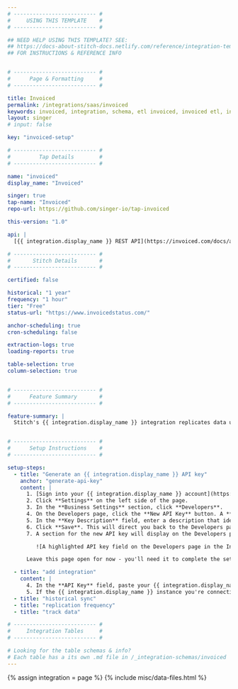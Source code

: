 ```yaml
---
# -------------------------- #
#     USING THIS TEMPLATE    #
# -------------------------- #

## NEED HELP USING THIS TEMPLATE? SEE:
## https://docs-about-stitch-docs.netlify.com/reference/integration-templates/saas/
## FOR INSTRUCTIONS & REFERENCE INFO


# -------------------------- #
#      Page & Formatting     #
# -------------------------- #

title: Invoiced
permalink: /integrations/saas/invoiced
keywords: invoiced, integration, schema, etl invoiced, invoiced etl, invoiced schema
layout: singer
# input: false

key: "invoiced-setup"

# -------------------------- #
#         Tap Details        #
# -------------------------- #

name: "invoiced"
display_name: "Invoiced"

singer: true 
tap-name: "Invoiced"
repo-url: https://github.com/singer-io/tap-invoiced

this-version: "1.0"

api: |
  [{{ integration.display_name }} REST API](https://invoiced.com/docs/api/){:target="new"}

# -------------------------- #
#       Stitch Details       #
# -------------------------- #

certified: false 

historical: "1 year"
frequency: "1 hour"
tier: "Free"
status-url: "https://www.invoicedstatus.com/"

anchor-scheduling: true
cron-scheduling: false

extraction-logs: true
loading-reports: true

table-selection: true
column-selection: true


# -------------------------- #
#      Feature Summary       #
# -------------------------- #

feature-summary: |
  Stitch's {{ integration.display_name }} integration replicates data using the {{ integration.api | flatify | strip }}. Refer to the [Schema](#schema) section for a list of objects available for replication.


# -------------------------- #
#      Setup Instructions    #
# -------------------------- #

setup-steps:
  - title: "Generate an {{ integration.display_name }} API key"
    anchor: "generate-api-key"
    content: |
      1. [Sign into your {{ integration.display_name }} account](https://dashboard.invoiced.com/login){:target="new"}.
      2. Click **Settings** on the left side of the page.
      3. In the **Business Settings** section, click **Developers**.
      4. On the Developers page, click the **New API Key** button. A **New API Key** window will display.
      5. In the **Key Description** field, enter a description that identifies the API key. For example: `Stitch`
      6. Click **Save**. This will direct you back to the Developers page after the API key is created.
      7. A section for the new API key will display on the Developers page. Click the **Show Secret** link next to the name of the API key to display it:

         ![A highlighted API key field on the Developers page in the Invoiced app]({{ site.baseurl }}/images/integrations/invoiced-api-key.png)

      Leave this page open for now - you'll need it to complete the setup in Stitch.

  - title: "add integration"
    content: |
      4. In the **API Key** field, paste your {{ integration.display_name }} API key.
      5. If the {{ integration.display_name }} instance you're connecting to is a sandbox, check the **Is this a sandbox connection?** box.
  - title: "historical sync"
  - title: "replication frequency"
  - title: "track data"

# -------------------------- #
#     Integration Tables     #
# -------------------------- #

# Looking for the table schemas & info?
# Each table has a its own .md file in /_integration-schemas/invoiced
---
```

{% assign integration = page %}
{% include misc/data-files.html %}
